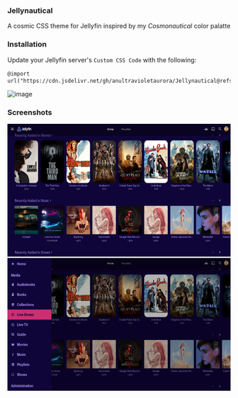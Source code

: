 ### Jellynautical

A cosmic CSS theme for Jellyfin inspired by my *Cosmonautical* color palatte

### Installation
Update your Jellyfin server's `Custom CSS Code` with the following:
```
@import url("https://cdn.jsdelivr.net/gh/anultravioletaurora/Jellynautical@refs/heads/main/min/cosmonautical.min.css");
```

![image](https://github.com/user-attachments/assets/822a0ab6-76a6-47f9-a227-389e17a1663b)

### Screenshots
<img src="screenshots/home.png" alt="Home" width="600" height="300">

<img src="screenshots/home_menu.png" alt="Home Navigation" width="600" height="300">